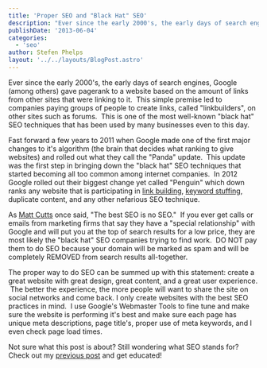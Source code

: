 ```yaml
---
title: 'Proper SEO and "Black Hat" SEO'
description: "Ever since the early 2000's, the early days of search engines, Google (among others) gave pagerank to a website based on the amount of links from other sites that were linking to it.  This simple premise"
publishDate: '2013-06-04'
categories:
  - 'seo'
author: Stefen Phelps
layout: '../../layouts/BlogPost.astro'
---
```


Ever since the early 2000's, the early days of search engines, Google (among others) gave pagerank to a website based on the amount of links from other sites that were linking to it.  This simple premise led to companies paying groups of people to create links, called "linkbuilders", on other sites such as forums.  This is one of the most well-known "black hat" SEO techniques that has been used by many businesses even to this day.

Fast forward a few years to 2011 when Google made one of the first major changes to it's algorithm (the brain that decides what ranking to give websites) and rolled out what they call the "Panda" update.  This update was the first step in bringing down the "black hat" SEO techniques that started becoming all too common among internet companies.  In 2012 Google rolled out their biggest change yet called "Penguin" which down ranks any website that is participating in [link building](https://en.wikipedia.org/wiki/Link_building), [keyword stuffing](http://en.wikipedia.org/wiki/Keyword_stuffing), duplicate content, and any other nefarious SEO technique.

As [Matt Cutts](https://plus.google.com/+MattCutts/posts) once said, "The best SEO is no SEO."  If you ever get calls or emails from marketing firms that say they have a "special relationship" with Google and will put you at the top of search results for a low price, they are most likely the "black hat" SEO companies trying to find work.  DO NOT pay them to do SEO because your domain will be marked as spam and will be completely REMOVED from search results all-together.

The proper way to do SEO can be summed up with this statement: create a great website with great design, great content, and a great user experience.  The better the experience, the more people will want to share the site on social networks and come back. I only create websites with the best SEO practices in mind.  I use Google's Webmaster Tools to fine tune and make sure the website is performing it's best and make sure each page has unique meta descriptions, page title's, proper use of meta keywords, and I even check page load times.

Not sure what this post is about? Still wondering what SEO stands for? Check out my [previous post](/blog/what-is-seo/ 'What is SEO and how can I use it?') and get educated!
